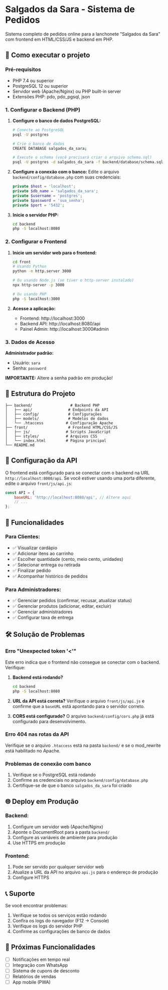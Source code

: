 # Salgados da Sara - Sistema de Pedidos

Sistema completo de pedidos online para a lanchonete "Salgados da Sara" com frontend em HTML/CSS/JS e backend em PHP.

## 🚀 Como executar o projeto

### Pré-requisitos

- PHP 7.4 ou superior
- PostgreSQL 12 ou superior
- Servidor web (Apache/Nginx) ou PHP built-in server
- Extensões PHP: pdo, pdo_pgsql, json

### 1. Configurar o Backend (PHP)

1. **Configure o banco de dados PostgreSQL:**
   ```bash
   # Conecte ao PostgreSQL
   psql -U postgres
   
   # Crie o banco de dados
   CREATE DATABASE salgados_da_sara;
   
   # Execute o schema (você precisará criar o arquivo schema.sql)
   psql -U postgres -d salgados_da_sara -f backend/database/schema.sql
   ```

2. **Configure a conexão com o banco:**
   Edite o arquivo `backend/config/database.php` com suas credenciais:
   ```php
   private $host = 'localhost';
   private $db_name = 'salgados_da_sara';
   private $username = 'postgres';
   private $password = 'sua_senha';
   private $port = '5432';
   ```

3. **Inicie o servidor PHP:**
   ```bash
   cd backend
   php -S localhost:8080
   ```

### 2. Configurar o Frontend

1. **Inicie um servidor web para o frontend:**
   ```bash
   cd front
   # Usando Python
   python -m http.server 3000
   
   # Ou usando Node.js (se tiver o http-server instalado)
   npx http-server -p 3000
   
   # Ou usando PHP
   php -S localhost:3000
   ```

2. **Acesse a aplicação:**
   - Frontend: http://localhost:3000
   - Backend API: http://localhost:8080/api
   - Painel Admin: http://localhost:3000#admin

### 3. Dados de Acesso

**Administrador padrão:**
- Usuário: `sara`
- Senha: `password`

**IMPORTANTE:** Altere a senha padrão em produção!

## 📁 Estrutura do Projeto

```
├── backend/                 # Backend PHP
│   ├── api/                # Endpoints da API
│   ├── config/             # Configurações
│   ├── models/             # Modelos de dados
│   └── .htaccess          # Configuração Apache
├── front/                  # Frontend HTML/CSS/JS
│   ├── js/                # Scripts JavaScript
│   ├── styles/            # Arquivos CSS
│   └── index.html         # Página principal
└── README.md
```

## 🔧 Configuração da API

O frontend está configurado para se conectar com o backend na URL `http://localhost:8080/api`. Se você estiver usando uma porta diferente, edite o arquivo `front/js/api.js`:

```javascript
const API = {
    baseURL: 'http://localhost:8080/api', // Altere aqui
    // ...
};
```

## 📱 Funcionalidades

### Para Clientes:
- ✅ Visualizar cardápio
- ✅ Adicionar itens ao carrinho
- ✅ Escolher quantidade (cento, meio cento, unidades)
- ✅ Selecionar entrega ou retirada
- ✅ Finalizar pedido
- ✅ Acompanhar histórico de pedidos

### Para Administradores:
- ✅ Gerenciar pedidos (confirmar, recusar, atualizar status)
- ✅ Gerenciar produtos (adicionar, editar, excluir)
- ✅ Gerenciar administradores
- ✅ Configurar taxa de entrega

## 🛠️ Solução de Problemas

### Erro "Unexpected token '<'"
Este erro indica que o frontend não consegue se conectar com o backend. Verifique:

1. **Backend está rodando?**
   ```bash
   cd backend
   php -S localhost:8080
   ```

2. **URL da API está correta?**
   Verifique o arquivo `front/js/api.js` e confirme que a `baseURL` está apontando para o servidor correto.

3. **CORS está configurado?**
   O arquivo `backend/config/cors.php` já está configurado para desenvolvimento.

### Erro 404 nas rotas da API
Verifique se o arquivo `.htaccess` está na pasta `backend/` e se o mod_rewrite está habilitado no Apache.

### Problemas de conexão com banco
1. Verifique se o PostgreSQL está rodando
2. Confirme as credenciais no arquivo `backend/config/database.php`
3. Certifique-se de que o banco `salgados_da_sara` foi criado

## 🌐 Deploy em Produção

### Backend:
1. Configure um servidor web (Apache/Nginx)
2. Aponte o DocumentRoot para a pasta `backend/`
3. Configure as variáveis de ambiente para produção
4. Use HTTPS em produção

### Frontend:
1. Pode ser servido por qualquer servidor web
2. Atualize a URL da API no arquivo `api.js` para o endereço de produção
3. Configure HTTPS

## 📞 Suporte

Se você encontrar problemas:

1. Verifique se todos os serviços estão rodando
2. Confira os logs do navegador (F12 → Console)
3. Verifique os logs do servidor PHP
4. Confirme as configurações de banco de dados

## 🔄 Próximas Funcionalidades

- [ ] Notificações em tempo real
- [ ] Integração com WhatsApp
- [ ] Sistema de cupons de desconto
- [ ] Relatórios de vendas
- [ ] App mobile (PWA)